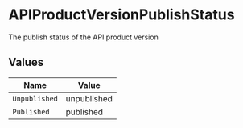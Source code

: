 # APIProductVersionPublishStatus

The publish status of the API product version


## Values

| Name          | Value         |
| ------------- | ------------- |
| `Unpublished` | unpublished   |
| `Published`   | published     |